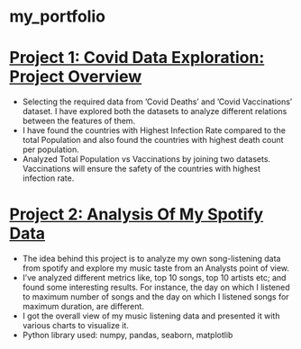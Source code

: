 # my_portfolio

# [Project 1: Covid Data Exploration: Project Overview](https://github.com/painsangeeta/DataAnalysisPortfolioProjects)
* Selecting the required data from ’Covid Deaths’ and ’Covid Vaccinations’ dataset. I have explored both the
datasets to analyze different relations between the features of them.
* I have found the countries with Highest Infection Rate compared to the total Population and also found the
countries with highest death count per population.
* Analyzed Total Population vs Vaccinations by joining two datasets. Vaccinations will ensure the safety of the
countries with highest infection rate.


# [Project 2: Analysis Of My Spotify Data](https://github.com/painsangeeta/My_Spotify_Data_Analysis)
* The idea behind this project is to analyze my own song-listening data from spotify and explore my music taste from
an Analysts point of view.
* I’ve analyzed different metrics like, top 10 songs, top 10 artists etc; and found some interesting results. For
instance, the day on which I listened to maximum number of songs and the day on which I listened songs for
maximum duration, are different.
* I got the overall view of my music listening data and presented it with various charts to visualize it.
* Python library used: numpy, pandas, seaborn, matplotlib
